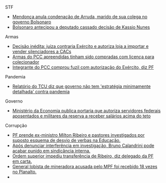 STF
- [Mendonça anula condenação de Arruda, marido de sua colega no governo Bolsonaro](https://www1.folha.uol.com.br/poder/2022/05/mendonca-anula-condenacao-de-arruda-marido-de-sua-ex-colega-no-governo-bolsonaro.shtml?utm_source=twitter&utm_medium=social&utm_campaign=twfolha)
- [Bolsonaro antecipou a deputado cassado decisão de Kassio Nunes](https://www.metropoles.com/colunas/guilherme-amado/bolsonaro-antecipou-a-deputado-cassado-decisao-de-kassio-nunes)

Armas
- [Decisão inédita: juíza contraria Exército e autoriza loja a importar e vender silenciadores a CACs](https://oglobo.globo.com/brasil/seguranca-publica/noticia/2022/05/decisao-inedita-juiza-contraria-exercito-e-autoriza-loja-a-importar-e-vender-silenciadores-a-cacs.ghtml?utm_source=Twitter&utm_medium=Social&utm_campaign=O%20Globo)
- [Armas do PCC apreendidas tinham sido compradas com licença para colecionador](https://noticias.r7.com/sao-paulo/armas-do-pcc-apreendidas-tinham-sido-compradas-com-licenca-para-colecionador-03062022)
- [Integrante do PCC comprou fuzil com autorização do Exército, diz PF](https://www1.folha.uol.com.br/cotidiano/2022/07/integrante-do-pcc-comprou-fuzil-com-autorizacao-do-exercito-diz-pf.shtml?utm_source=twitter&utm_medium=social&utm_campaign=twfolha)

Pandemia
- [Relatório do TCU diz que governo não tem 'estratégia minimamente detalhada' contra pandemia](https://g1.globo.com/politica/noticia/2020/12/21/relatorio-do-tcu-diz-que-governo-nao-tem-estrategia-minimamente-detalhada-contra-a-pandemia-de-covid-19.ghtml)

Governo
- [Ministério da Economia publica portaria que autoriza servidores federais aposentados e militares da reserva a receber salários acima do teto](https://twitter.com/eixopolitico/status/1418743110465728517?ref_src=twsrc%5Etfw%7Ctwcamp%5Etweetembed&ref_url=https%3A%2F%2Fwww.notion.so%2Frwietter%2F15d6c2426bab435b958021ce505da7ad%3Fv%3Dba1317adebbc406494b04b9dfe24d9e7%26p%3D263753912d2e43c2a861816a3b24be3b)

Corrupção
- [PF prende ex-ministro Milton Ribeiro e pastores investigados por suposto esquema de desvio de verbas na Educação.](https://g1.globo.com/politica/noticia/2022/06/22/pf-faz-operacao-de-busca-em-enderecos-ligados-a-milton-ribeiro-e-pastores-que-atuavam-no-mec.ghtml)
- [Após denunciar interferência em investigação, Bruno Calandrini pode acabar punido em sindicância interna.](https://www.metropoles.com/colunas/rodrigo-rangel/ha-uma-arapuca-na-pf-para-o-delegado-que-prendeu-milton-ribeiro)
- [Ordem superior impediu transferência de Ribeiro, diz delegado da PF em carta.](https://www.cnnbrasil.com.br/politica/ordem-superior-impediu-transferencia-de-ribeiro-diz-delegado-da-pf-em-carta/)
- [General lobista de mineradora acusada pelo MPF foi recebido 18 vezes no Planalto.](https://www1.folha.uol.com.br/ambiente/2022/05/general-lobista-de-mineradora-acusada-pelo-mpf-foi-recebido-18-vezes-no-planalto.shtml?utm_source=twitter&utm_medium=social-media&utm_content=geral&utm_campaign=noticias)
- 